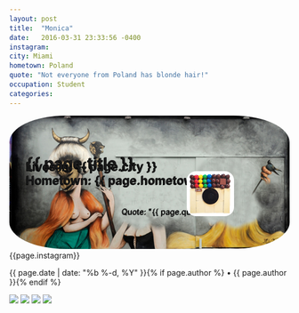 ```yaml
---
layout: post
title:  "Monica"
date:   2016-03-31 23:33:56 -0400
instagram: 
city: Miami
hometown: Poland
quote: "Not everyone from Poland has blonde hair!"
occupation: Student
categories: 
---
```


<div class="page-start" style="background-image: url('')">
</div>

<div class="image" style="position:relative; width:100%">
<img src="/assets/mural.jpg" style="width:100%; border-radius: 20%">
    <h1 class="post-title" itemprop="name headline" style="position: absolute; top:30px; left:30px; width:100%; text-shadow: -1px 1px black;">
    {{ page.title }}
    </h1>
    <h2 class="post-title" itemprop="name headline" style="position: absolute; top:50px; left:30px; width:100%; text-shadow: -1px 1px black;">
    Lives in: {{ page.city }} <br>
    Hometown: {{ page.hometown }}
    </h2>
    <p class="post-description" itemprop="name headline" style="position: absolute; top:150px; right:100px; width:40%; text-shadow: -1px 1px black;">
    Quote: "{{ page.quote }}"
    </p>
    <div class="instagram">
      <span>{{page.instagram}}<a href="#"><img src="/assets/instacandysm.png" style="border-radius: 20%; top:100px; position:absolute; right:100px"></a>
    </div>
</div>

  <p class="post-meta"><time datetime="{{ page.date | date_to_xmlschema }}" itemprop="datePublished">{{ page.date | date: "%b %-d, %Y" }}</time>{% if page.author %} • <span itemprop="author" itemscope itemtype="http://schema.org/Person"><span itemprop="name">{{ page.author }}</span></span>{% endif %}</p>

<div class="image-list">
  <img src="{{site.url}}assets/monica/1.jpg">
  <img src="{{site.url}}assets/monica/2.jpg">
  <img src="{{site.url}}assets/monica/3.jpg">
  <img src="{{site.url}}assets/monica/4.jpg">
</div>